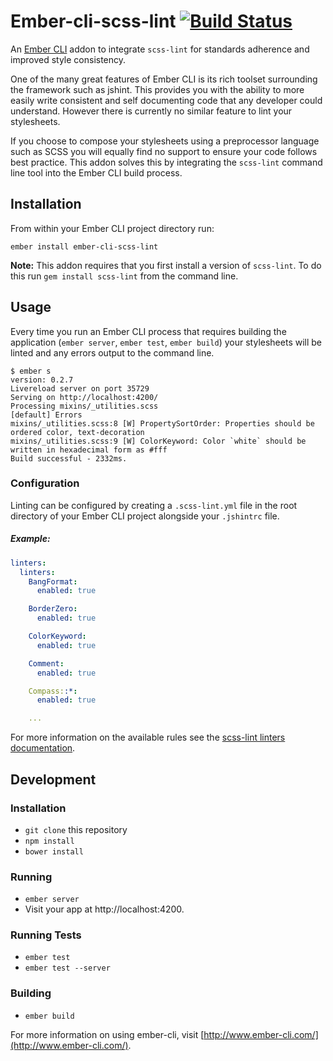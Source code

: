 # Ember-cli-scss-lint [![Build Status](https://travis-ci.org/tomasbasham/ember-cli-scss-lint.svg?branch=master)](https://travis-ci.org/tomasbasham/ember-cli-scss-lint)

An [Ember CLI](http://www.ember-cli.com/) addon to integrate `scss-lint` for standards adherence and improved style consistency.

One of the many great features of Ember CLI is its rich toolset surrounding the framework such as jshint. This provides you with the ability to more easily write consistent and self documenting code that any developer could understand. However there is currently no similar feature to lint your stylesheets.

If you choose to compose your stylesheets using a preprocessor language such as SCSS you will equally find no support to ensure your code follows best practice. This addon solves this by integrating the `scss-lint` command line tool into the Ember CLI build process.

## Installation

From within your Ember CLI project directory run:
```
ember install ember-cli-scss-lint
```

**Note:** This addon requires that you first install a version of `scss-lint`. To do this run `gem install scss-lint` from the command line.

## Usage

Every time you run an Ember CLI process that requires building the application (`ember server`, `ember test`, `ember build`) your stylesheets will be linted and any errors output to the command line.

```
$ ember s
version: 0.2.7
Livereload server on port 35729
Serving on http://localhost:4200/
Processing mixins/_utilities.scss
[default] Errors
mixins/_utilities.scss:8 [W] PropertySortOrder: Properties should be ordered color, text-decoration
mixins/_utilities.scss:9 [W] ColorKeyword: Color `white` should be written in hexadecimal form as #fff
Build successful - 2332ms.
```

### Configuration

Linting can be configured by creating a `.scss-lint.yml` file in the root directory of your Ember CLI project alongside your `.jshintrc` file.

##### <a name="configuration-example"></a>Example:

```yml
linters:
  linters:
    BangFormat:
      enabled: true

    BorderZero:
      enabled: true

    ColorKeyword:
      enabled: true

    Comment:
      enabled: true

    Compass::*:
      enabled: true

    ...
```

For more information on the available rules see the [scss-lint linters documentation](https://github.com/causes/scss-lint/blob/master/lib/scss_lint/linter/README.md).

## Development

### Installation

* `git clone` this repository
* `npm install`
* `bower install`

### Running

* `ember server`
* Visit your app at http://localhost:4200.

### Running Tests

* `ember test`
* `ember test --server`

### Building

* `ember build`

For more information on using ember-cli, visit [http://www.ember-cli.com/](http://www.ember-cli.com/).
